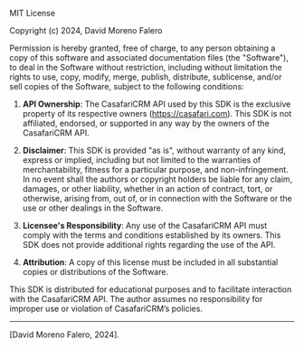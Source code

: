 MIT License

Copyright (c) 2024, David Moreno Falero

Permission is hereby granted, free of charge, to any person obtaining a copy of this software and associated
documentation files (the "Software"), to deal in the Software without restriction, including without limitation the
rights to use, copy, modify, merge, publish, distribute, sublicense, and/or sell copies of the Software, subject to the
following conditions:

1. **API Ownership**:
   The CasafariCRM API used by this SDK is the exclusive property of its respective owners (https://casafari.com). This
   SDK is not affiliated, endorsed, or supported in any way by the owners of the CasafariCRM API.

2. **Disclaimer**:
   This SDK is provided "as is", without warranty of any kind, express or implied, including but not limited to the
   warranties of merchantability, fitness for a particular purpose, and non-infringement.
   In no event shall the authors or copyright holders be liable for any claim, damages, or other liability, whether in
   an action of contract, tort, or otherwise, arising from, out of, or in connection with the Software or the use or
   other dealings in the Software.

3. **Licensee's Responsibility**:
   Any use of the CasafariCRM API must comply with the terms and conditions established by its owners. This SDK does not
   provide additional rights regarding the use of the API.

4. **Attribution**:
   A copy of this license must be included in all substantial copies or distributions of the Software.

This SDK is distributed for educational purposes and to facilitate interaction with the CasafariCRM API. The author
assumes no responsibility for improper use or violation of CasafariCRM’s policies.

---

[David Moreno Falero, 2024].
